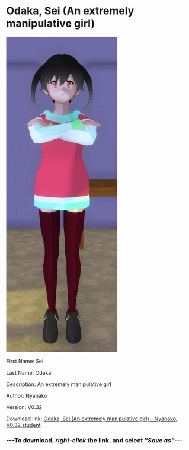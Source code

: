 # Odaka, Sei (An extremely manipulative girl)

<img src = "https://raw.githubusercontent.com/Arbiter1223/Daigaku-Gurashi-Custom-Students/master/Students/Files/Odaka%2C%20Sei%20(An%20extremely%20manipulative%20girl).png">

First Name: Sei

Last Name: Odaka

Description: An extremely manipulative girl

Author: Nyanako

Version: V0.32

Download link: <a href="https://raw.githubusercontent.com/Arbiter1223/Daigaku-Gurashi-Custom-Students/master/Students/Files/Odaka%2C%20Sei%20(An%20extremely%20manipulative%20girl)%20-%20Nyanako%2C%20V0.32.student">Odaka, Sei (An extremely manipulative girl) - Nyanako, V0.32.student</a>

### ---**To download, _right-click_ the link, and select _"Save as"_**---
